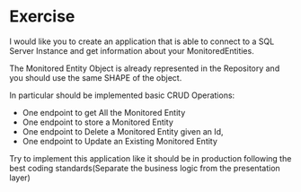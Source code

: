 # Exercise

I would like you to create an application that is able to connect to a SQL Server Instance and get information about your MonitoredEntities.

The Monitored Entity Object is already represented in the Repository and you should use the same SHAPE of the object.

In particular should be implemented basic CRUD Operations:
- One endpoint to get All the Monitored Entity
- One endpoint to store a Monitored Entity
- One endpoint to Delete a Monitored Entity given an Id,
- One endpoint to Update an Existing Monitored Entity

Try to implement this application like it should be in production following the best coding standards(Separate the business logic from the presentation layer)
